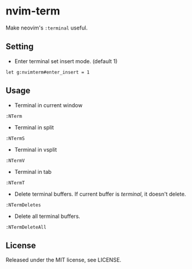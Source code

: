 nvim-term
==
Make neovim's `:terminal` useful.


Setting
--
* Enter terminal set insert mode. (default 1)
```
let g:nvimterm#enter_insert = 1
```


Usage
--
* Terminal in current window
```
:NTerm
```

* Terminal in split
```
:NTermS
```

* Terminal in vsplit
```
:NTermV
```

* Terminal in tab
```
:NTermT
```

* Delete terminal buffers. If current buffer is *terminal*, it doesn't delete.
```
:NTermDeletes
```

* Delete all terminal buffers.
```
:NTermDeleteAll
```


License
--
Released under the MIT license, see LICENSE.

